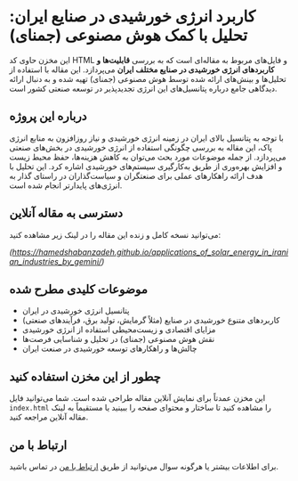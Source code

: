 # کاربرد انرژی خورشیدی در صنایع ایران: تحلیل با کمک هوش مصنوعی (جمنای)

این مخزن حاوی کد HTML و فایل‌های مربوط به مقاله‌ای است که به بررسی **قابلیت‌ها و کاربردهای انرژی خورشیدی در صنایع مختلف ایران** می‌پردازد. این مقاله با استفاده از تحلیل‌ها و بینش‌های ارائه شده توسط هوش مصنوعی (جمنای) تهیه شده و به دنبال ارائه دیدگاهی جامع درباره پتانسیل‌های این انرژی تجدیدپذیر در توسعه صنعتی کشور است.

## درباره این پروژه

با توجه به پتانسیل بالای ایران در زمینه انرژی خورشیدی و نیاز روزافزون به منابع انرژی پاک، این مقاله به بررسی چگونگی استفاده از انرژی خورشیدی در بخش‌های صنعتی می‌پردازد. از جمله موضوعات مورد بحث می‌توان به کاهش هزینه‌ها، حفظ محیط زیست و افزایش بهره‌وری از طریق به‌کارگیری سیستم‌های خورشیدی اشاره کرد. این تحلیل با هدف ارائه راهکارهای عملی برای صنعتگران و سیاست‌گذاران در راستای گذار به انرژی‌های پایدارتر انجام شده است.

## دسترسی به مقاله آنلاین

می‌توانید نسخه کامل و زنده این مقاله را در لینک زیر مشاهده کنید:


*(https://hamedshabanzadeh.github.io/applications_of_solar_energy_in_iranian_industries_by_gemini/)*

## موضوعات کلیدی مطرح شده

* پتانسیل انرژی خورشیدی در ایران
* کاربردهای متنوع خورشیدی در صنایع (مثلاً گرمایش، تولید برق، فرآیندهای صنعتی)
* مزایای اقتصادی و زیست‌محیطی استفاده از انرژی خورشیدی
* نقش هوش مصنوعی (جمنای) در تحلیل و شناسایی فرصت‌ها
* چالش‌ها و راهکارهای توسعه خورشیدی در صنعت ایران

## چطور از این مخزن استفاده کنید

این مخزن عمدتاً برای نمایش آنلاین مقاله طراحی شده است. شما می‌توانید فایل `index.html` را مشاهده کنید تا ساختار و محتوای صفحه را ببینید یا مستقیماً به لینک مقاله آنلاین مراجعه کنید.

## ارتباط با من

برای اطلاعات بیشتر یا هرگونه سوال می‌توانید از طریق [ارتباط با من](https://linktr.ee/hamed.shabanzadeh) در تماس باشید.
